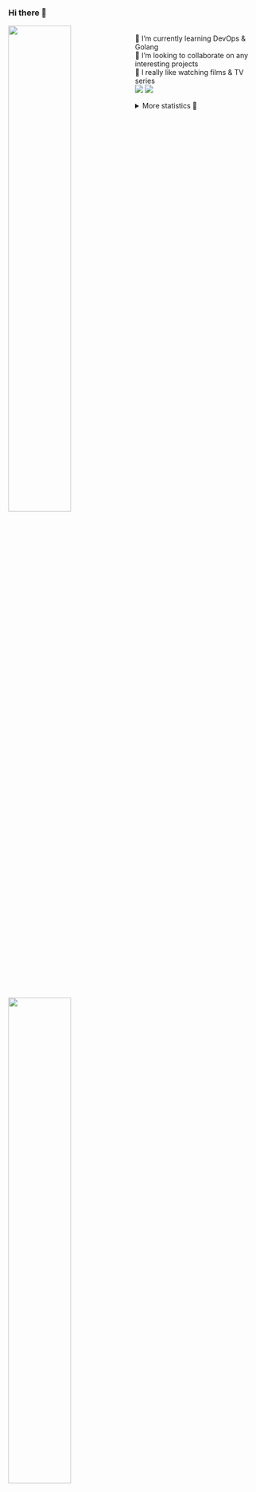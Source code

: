 ### Hi there 👋


[<img align="left" width="50%" src="https://github-readme-stats.vercel.app/api?username=rufusnufus&hide=issues&show_icons=true&count_private=true&theme=transparent&title_color=FF6F40&text_color=FBF9F8&icon_color=F48242&hide_border=true&hide_title=true#gh-dark-mode-only">](https://metrics.lecoq.io/rufusnufus#gh-dark-mode-only)
[<img align="left" width="50%" src="https://github-readme-stats.vercel.app/api?username=rufusnufus&hide=issues&show_icons=true&count_private=true&theme=transparent&title_color=FF6533&text_color=4D4644&icon_color=FF8038&hide_border=true&hide_title=true#gh-light-mode-only">](https://metrics.lecoq.io/rufusnufus#gh-light-mode-only)

<p>
  <br>
  🌱 I’m currently learning DevOps & Golang</br>
  👯 I’m looking to collaborate on any interesting projects</br>
  🎥 I really like watching films & TV series</br>
  <a href="https://linkedin.com/in/rufusnufus"><img src="https://img.shields.io/badge/linkedin-0077B5.svg?style=for-the-badge&logo=linkedin&logoColor=white"/></a>
  <a href="https://t.me/rufusnufus"><img src="https://img.shields.io/badge/-telegram-black?style=for-the-badge&color=blue&logo=telegram"/></a>
</p>

<p text-align="left">
<details>
  <summary>More statistics 👀</summary><br/>

<!--START_SECTION:waka-->
![Code Time](http://img.shields.io/badge/Code%20Time-696%20hrs%2023%20mins-blue)

![Profile Views](http://img.shields.io/badge/Profile%20Views-1-blue)

**I'm an Early 🐤** 

```text
🌞 Morning                14165 commits       ██████░░░░░░░░░░░░░░░░░░░   22.56 % 
🌆 Daytime                36494 commits       ███████████████░░░░░░░░░░   58.13 % 
🌃 Evening                10896 commits       ████░░░░░░░░░░░░░░░░░░░░░   17.36 % 
🌙 Night                  1224 commits        ░░░░░░░░░░░░░░░░░░░░░░░░░   01.95 % 
```
📅 **I'm Most Productive on Monday** 

```text
Monday                   13684 commits       █████░░░░░░░░░░░░░░░░░░░░   21.80 % 
Tuesday                  11725 commits       █████░░░░░░░░░░░░░░░░░░░░   18.68 % 
Wednesday                12924 commits       █████░░░░░░░░░░░░░░░░░░░░   20.59 % 
Thursday                 12006 commits       █████░░░░░░░░░░░░░░░░░░░░   19.12 % 
Friday                   10717 commits       ████░░░░░░░░░░░░░░░░░░░░░   17.07 % 
Saturday                 1141 commits        ░░░░░░░░░░░░░░░░░░░░░░░░░   01.82 % 
Sunday                   582 commits         ░░░░░░░░░░░░░░░░░░░░░░░░░   00.93 % 
```


📊 **This Week I Spent My Time On** 

```text
💬 Programming Languages: 
Other                    2 hrs 39 mins       ███████████░░░░░░░░░░░░░░   42.76 % 
YAML                     1 hr 52 mins        ████████░░░░░░░░░░░░░░░░░   30.33 % 
HCL                      1 hr 26 mins        ██████░░░░░░░░░░░░░░░░░░░   23.19 % 
Smarty                   10 mins             █░░░░░░░░░░░░░░░░░░░░░░░░   02.72 % 
Terraform                2 mins              ░░░░░░░░░░░░░░░░░░░░░░░░░   00.72 % 

🔥 Editors: 
VS Code                  3 hrs 35 mins       ██████████████░░░░░░░░░░░   57.93 % 
iTerm2                   2 hrs 36 mins       ███████████░░░░░░░░░░░░░░   42.07 % 
```

**I Mostly Code in Java** 

```text
Go                       37 repos            █████░░░░░░░░░░░░░░░░░░░░   21.14 % 
Python                   16 repos            ██░░░░░░░░░░░░░░░░░░░░░░░   09.14 % 
Smarty                   12 repos            ██░░░░░░░░░░░░░░░░░░░░░░░   06.86 % 
HCL                      8 repos             █░░░░░░░░░░░░░░░░░░░░░░░░   04.57 % 
Kotlin                   7 repos             █░░░░░░░░░░░░░░░░░░░░░░░░   04.00 % 
```




 Last Updated on 23/02/2024 01:11:20 UTC
<!--END_SECTION:waka-->

</details>
</p>
